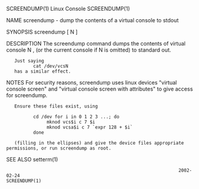 SCREENDUMP(1)                                                      Linux Console                                                     SCREENDUMP(1)

NAME
       screendump - dump the contents of a virtual console to stdout

SYNOPSIS
       screendump [ N ]

DESCRIPTION
       The screendump command dumps the contents of virtual console N , (or the current console if N is omitted) to standard out.

       Just saying
              cat /dev/vcsN
       has a similar effect.

NOTES
       For  security  reasons,  screendump uses linux devices "virtual console screen" and "virtual console screen with attributes" to give access
       for screendump.

       Ensure these files exist, using

              cd /dev for i in 0 1 2 3 ...; do
                   mknod vcs$i c 7 $i
                   mknod vcsa$i c 7 `expr 128 + $i`
              done

       (filling in the ellipses) and give the device files appropriate permissions, or run screendump as root.

SEE ALSO
       setterm(1)

                                                                    2002-02-24                                                       SCREENDUMP(1)
